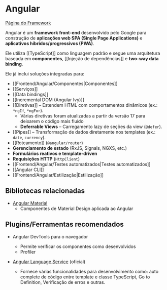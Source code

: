 # Angular

[Página do Framework](https://angular.dev/)

Angular é um **framework front-end** desenvolvido pelo Google para construção de **aplicações web SPA (Single Page Applications)** e **aplicativos híbridos/progressivos (PWA)**. 

Ele utiliza [[TypeScript]] como linguagem padrão e segue uma arquitetura baseada em **componentes**, [[Injeção de dependências]] e **two-way data binding**.

Ele já inclui soluções integradas para:

- [[Frontend/Angular/Componentes|Componentes]]
- [[Serviços]]
- [[Data bindings]]
- [[Incremental DOM (Angular Ivy)]]
- [[Diretivas]] – Estendem HTML com comportamentos dinâmicos (ex.: `*ngIf`, `*ngFor`).
	- Várias diretivas foram atualizadas a partir da versão 17 para deixarem o código mais fluído
	- **Deferrable Views** – Carregamento lazy de seções da view (`@defer`).
- [[Pipes]] – Transformação de dados diretamente nos templates (ex.: `date`, `currency`).
- [[Roteamento]] (`@angular/router`)
- **Gerenciamento de estado** (RxJS, Signals, NGXS, etc.) 
- **Formulários reativos e template-driven**
- **Requisições HTTP** (`HttpClient`)
- [[Frontend/Angular/Testes automatizados|Testes automatizados]]
- [[Angular CLI]]
- [[Frontend/Angular/Estilização|Estilização]]

## Bibliotecas relacionadas

- [Angular Material](https://material.angular.dev/)
	- Componentes de Material Design aplicada ao Angular

## Plugins/Ferramentas recomendados

- Angular DevTools para o navegador
	- Permite verificar os componentes como desenvolvidos
	- Profiler

- [Angular Language Service](https://marketplace.visualstudio.com/items?itemName=Angular.ng-template) (oficial)
	- Fornece várias funcionalidades para desenvolvimento como: auto complete de código entre template e classe TypeScript, Go to Definition, Verificação de erros e outras.